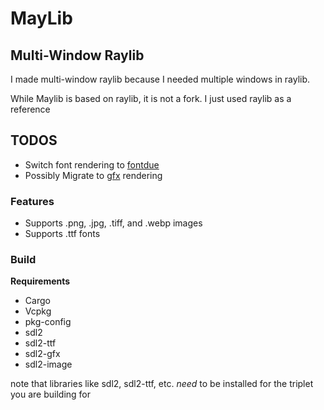 # MayLib

## Multi-Window Raylib

I made multi-window raylib because I needed multiple windows in raylib.

While Maylib is based on raylib, it is not a fork. I just used raylib as a reference

## TODOS
- Switch font rendering to [fontdue](https://docs.rs/fontdue-sdl2/0.3.2/fontdue_sdl2/)
- Possibly Migrate to [gfx](https://github.com/gfx-rs/gfx) rendering

### Features
- Supports .png, .jpg, .tiff, and .webp images
- Supports .ttf fonts

### Build
**Requirements**
- Cargo
- Vcpkg
- pkg-config
- sdl2
- sdl2-ttf
- sdl2-gfx
- sdl2-image

note that libraries like sdl2, sdl2-ttf, etc. *need* to be installed for the triplet you are building for